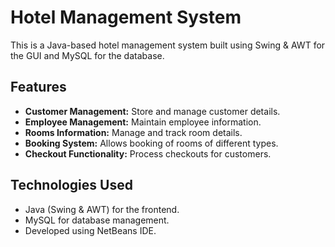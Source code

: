 # Hotel Management System

This is a Java-based hotel management system built using Swing & AWT for the GUI and MySQL for the database.

## Features

- **Customer Management:** Store and manage customer details.
- **Employee Management:** Maintain employee information.
- **Rooms Information:** Manage and track room details.
- **Booking System:** Allows booking of rooms of different types.
- **Checkout Functionality:** Process checkouts for customers.

## Technologies Used

- Java (Swing & AWT) for the frontend.
- MySQL for database management.
- Developed using NetBeans IDE.
